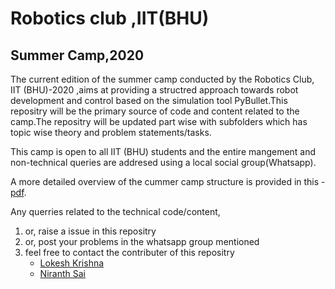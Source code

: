 # Robotics club ,IIT(BHU)
## Summer Camp,2020

   The current edition of the summer camp conducted by the Robotics Club, IIT (BHU)-2020 ,aims at providing a structred approach towards robot development and control based on the simulation tool PyBullet.This repositry will be the primary source of code and content related to the camp.The repositry will be updated part wise with subfolders which has topic wise theory and problem statements/tasks.
   
This camp is open to all IIT (BHU) students and the entire mangement and non-technical queries are addresed using a local social group(Whatsapp).

A more detailed overview of the cummer camp structure is provided in this - [pdf](https://github.com/NiranthS/Pybullet-Camp-Part1/blob/master/Camp_Overview.pdf).

Any querries related to the technical code/content,
1. or, raise a issue in this repositry
2. or, post your problems in the whatsapp group mentioned
3. feel free to contact the contributer of this repositry
   * [Lokesh Krishna](https://github.com/lok-i)
   * [Niranth Sai](https://github.com/NiranthS)


